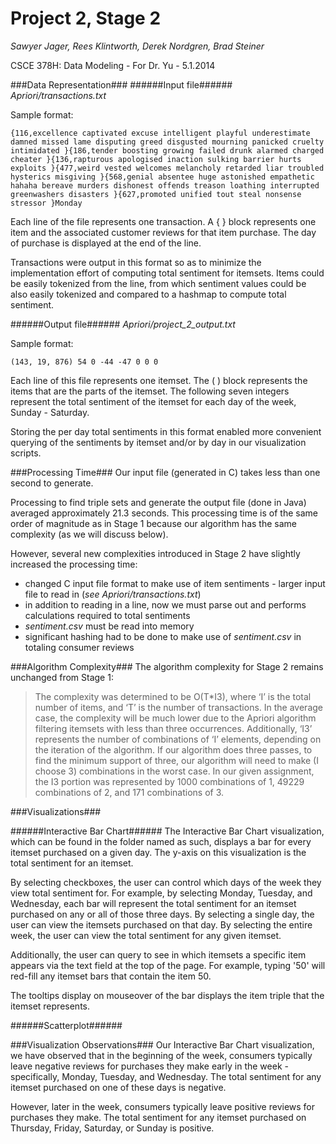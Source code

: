 Project 2, Stage 2
=================

_Sawyer Jager, Rees Klintworth, Derek Nordgren, Brad Steiner_

CSCE 378H: Data Modeling - For Dr. Yu - 5.1.2014

###Data Representation###
######Input file######
_Apriori/transactions.txt_

Sample format: 

	{116,excellence captivated excuse intelligent playful underestimate damned missed lame disputing greed disgusted mourning panicked cruelty intimidated }{186,tender boosting growing failed drunk alarmed charged cheater }{136,rapturous apologised inaction sulking barrier hurts exploits }{477,weird vested welcomes melancholy retarded liar troubled hysterics misgiving }{568,genial absentee huge astonished empathetic hahaha bereave murders dishonest offends treason loathing interrupted greenwashers disasters }{627,promoted unified tout steal nonsense stressor }Monday

Each line of the file represents one transaction. A { } block represents one item and the associated customer reviews for that item purchase. The day of purchase is displayed at the end of the line.

Transactions were output in this format so as to minimize the implementation effort of computing total sentiment for itemsets. Items could be easily tokenized from the line, from which sentiment values could be also easily tokenized and compared to a hashmap to compute total sentiment.

######Output file######
_Apriori/project_2_output.txt_

Sample format:

	(143, 19, 876) 54 0 -44 -47 0 0 0
	
Each line of this file represents one itemset. The ( ) block represents the items that are the parts of the itemset. The following seven integers represent the total sentiment of the itemset for each day of the week, Sunday - Saturday.

Storing the per day total sentiments in this format enabled more convenient querying of the sentiments by itemset and/or by day in our visualization scripts.

###Processing Time###
Our input file (generated in C) takes less than one second to generate.

Processing to find triple sets and generate the output file (done in Java) averaged approximately 21.3 seconds. This processing time is of the same order of magnitude as in Stage 1 because our algorithm has the same complexity (as we will discuss below). 

However, several new complexities introduced in Stage 2 have slightly increased the processing time:

* changed C input file format to make use of item sentiments - larger input file to read in (_see Apriori/transactions.txt_)
* in addition to reading in a line, now we must parse out and performs calculations required to total sentiments
* _sentiment.csv_ must be read into memory
* significant hashing had to be done to make use of _sentiment.csv_ in totaling consumer reviews

###Algorithm Complexity###
The algorithm complexity for Stage 2 remains unchanged from Stage 1: 

> The complexity was determined to be O(T*I3), where ‘I’ is the total number of items, and ‘T’ is the number of transactions. In the average case, the complexity will be much lower due to the Apriori algorithm filtering itemsets with less than three occurrences. Additionally, ‘I3’ represents the number of combinations of ‘I’ elements, depending on the iteration of the algorithm. If our algorithm does three passes, to find the minimum support of three, our algorithm will need to make (I choose 3) combinations in the worst case. In our given assignment, the I3 portion was represented by 1000 combinations of 1, 49229 combinations of 2, and 171 combinations of 3.

###Visualizations###

######Interactive Bar Chart######
The Interactive Bar Chart visualization, which can be found in the folder named as such, displays a bar for every itemset purchased on a given day. The y-axis on this visualization is the total sentiment for an itemset. 

By selecting checkboxes, the user can control which days of the week they view total sentiment for. For example, by selecting Monday, Tuesday, and Wednesday, each bar will represent the total sentiment for an itemset purchased on any or all of those three days. By selecting a single day, the user can view the itemsets purchased on that day. By selecting the entire week, the user can view the total sentiment for any given itemset.

Additionally, the user can query to see in which itemsets a specific item appears via the text field at the top of the page. For example, typing '50' will red-fill any itemset bars that contain the item 50. 

The tooltips display on mouseover of the bar displays the item triple that the itemset represents.

######Scatterplot######


###Visualization Observations###
Our Interactive Bar Chart visualization, we have observed that in the beginning of the week, consumers typically leave negative reviews for purchases they make early in the week - specifically, Monday, Tuesday, and Wednesday. The total sentiment for any itemset purchased on one of these days is negative.

However, later in the week, consumers typically leave positive reviews for purchases they make. The total sentiment for any itemset purchased on Thursday, Friday, Saturday, or Sunday is positive.

